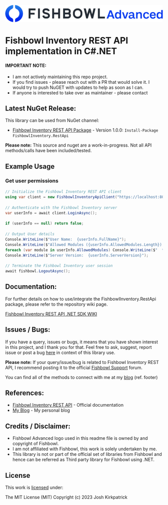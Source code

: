 ![Fishbowl](https://raw.githubusercontent.com/Kirkpajl/FishbowlInventory.RestApi/master/fishbowl-logo.png "Fishbowl")

# Fishbowl Inventory REST API implementation in C#.NET

#### IMPORTANT NOTE:
* I am not actively maintaining this repo project.
* If you find issues - please reach out with a PR that would solve it. I would try to push NuGET with updates to help as soon as I can.
* If anyone is interested to take over as maintainer - please contact

## Latest NuGet Release:
This library can be used from NuGet channel:

* [Fishbowl Inventory REST API Package](https://www.nuget.org/packages/FishbowlInventory.RestApi/) - Version 1.0.0: `Install-Package FishbowlInventory.RestApi`

**Please note:** This source and nuget are a work-in-progress.  Not all API methods/calls have been included/tested.

## Example Usage

### Get user permissions

```C#
// Initialize the Fishbowl Inventory REST API client
using var client = new FishbowlInventoryApiClient("https://localhost:80", "REST API Test Client", "Tests the new REST API endpoints", 1234, "admin", "admin");

// Authenticate with the Fishbowl Inventory server
var userInfo = await client.LoginAsync();

if (userInfo == null) return false;

// Output User details
Console.WriteLine($"User Name:  {userInfo.FullName}");
Console.WriteLine($"Allowed Modules ({userInfo.AllowedModules.Length}):");
foreach (var module in userInfo.AllowedModules) Console.WriteLine($"  * {module}");
Console.WriteLine($"Server Version:  {userInfo.ServerVersion}");

// Terminate the Fishbowl Inventory user session
await fishbowl.LogoutAsync();
```

## Documentation:
For further details on how to use/integrate the FishbowlInventory.RestApi package, please refer to the repository wiki page.

[Fishbowl Inventory REST API .NET SDK WIKI](https://github.com/Kirkpajl/FishbowlInventory.RestApi/wiki)

## Issues / Bugs:
If you have a query, issues or bugs, it means that you have shown interest in this project, and I thank you for that.
Feel free to ask, suggest, report issue or post a bug [here](https://github.com/Kirkpajl/FishbowlInventory.RestApi/issues) in context of this library use.

**Please note:** If your query/issue/bug is related to Fishbowl Inventory REST API, I recommend posting it to the official [Fishbowl Support](https://help.fishbowlinventory.com/s/) forum.

You can find all of the methods to connect with me at my [blog](https://joshuakirkpatrick.com/contact) (ref. footer)

## References:

* [Fishbowl Inventory REST API](https://help.fishbowlinventory.com/s/article/Fishbowl-API) - Official documentation
* [My Blog](https://joshuakirkpatrick.com/) - My personal blog

## Credits / Disclaimer:

* Fishbowl Advanced logo used in this readme file is owned by and copyright of Fishbowl.
* I am not affiliated with Fishbowl, this work is solely undertaken by me.
* This library is not or part of the official set of libraries from Fishbowl and hence can be referred as Third party library for Fishbowl using .NET.

## License

This work is [licensed](https://github.com/Kirkpajl/FishbowlInventory.RestApi/blob/master/LICENSE) under:

The MIT License (MIT)
Copyright (c) 2023 Josh Kirkpatrick